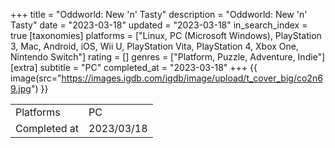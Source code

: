 +++
title = "Oddworld: New 'n' Tasty"
description = "Oddworld: New 'n' Tasty"
date = "2023-03-18"
updated = "2023-03-18"
in_search_index = true
[taxonomies]
platforms = ["Linux, PC (Microsoft Windows), PlayStation 3, Mac, Android, iOS, Wii U, PlayStation Vita, PlayStation 4, Xbox One, Nintendo Switch"]
rating = []
genres = ["Platform, Puzzle, Adventure, Indie"]
[extra]
subtitle = "PC"
completed_at = "2023-03-18"
+++
{{ image(src="https://images.igdb.com/igdb/image/upload/t_cover_big/co2n69.jpg") }}

|              |            |
| ------------ | ---------- |
| Platforms    | PC |
| Completed at | 2023/03/18 |

